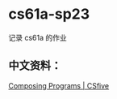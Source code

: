 # cs61a-sp23

记录 cs61a 的作业

## 中文资料：

[Composing Programs | CSfive](https://composingprograms.netlify.app/)
